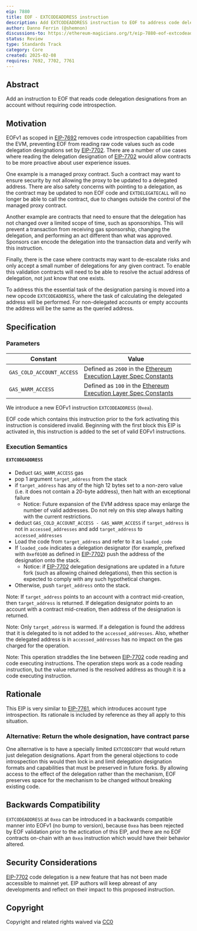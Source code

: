 ```yaml
---
eip: 7880
title: EOF - EXTCODEADDRESS instruction
description: Add EXTCODEADDRESS instruction to EOF to address code delegation use cases
author: Danno Ferrin (@shemnon)
discussions-to: https://ethereum-magicians.org/t/eip-7880-eof-extcodeaddress-instruction/22845
status: Review
type: Standards Track
category: Core
created: 2025-02-08
requires: 7692, 7702, 7761
---
```


## Abstract

Add an instruction to EOF that reads code delegation designations from an account without requiring code introspection.

## Motivation

EOFv1 as scoped in [EIP-7692] removes code introspection capabilities from the EVM, preventing EOF from reading raw code values such as code delegation designations set by [EIP-7702]. There are a number of use cases where reading the delegation designation of [EIP-7702] would allow contracts to be more proactive about user experience issues.

One example is a managed proxy contract. Such a contract may want to ensure security by not allowing the proxy to be updated to a delegated address. There are also safety concerns with pointing to a delegation, as the contract may be updated to non EOF code and `EXTDELEGATECALL` will no longer be able to call the contract, due to changes outside the control of the managed proxy contract.

Another example are contracts that need to ensure that the delegation has not changed over a limited scope of time, such as sponsorships. This will prevent a transaction from receiving gas sponsorship, changing the delegation, and performing an act different than what was approved. Sponsors can encode the delegation into the transaction data and verify wih this instruction.

Finally, there is the case where contracts may want to de-escalate risks and only accept a small number of delegations for any given contract. To enable this validation contracts will need to be able to resolve the actual address of delegation, not just know that one exists.

To address this the essential task of the designation parsing is moved into a new opcode `EXTCODEADDRESS`, where the task of calculating the delegated address will be performed. For non-delegated accounts or empty accounts the address will be the same as the queried address.

## Specification

### Parameters

| Constant                  | Value                                                              |
|---------------------------|--------------------------------------------------------------------|
| `GAS_COLD_ACCOUNT_ACCESS` | Defined as `2600` in the [Ethereum Execution Layer Spec Constants] |
| `GAS_WARM_ACCESS`         | Defined as `100` in the [Ethereum Execution Layer Spec Constants]  |

We introduce a new EOFv1 instruction `EXTCODEADDRESS` (`0xea`).

EOF code which contains this instruction prior to the fork activating this instruction is considered invalid. Beginning with the first block this EIP is activated in, this instruction is added to the set of valid EOFv1 instructions.

### Execution Semantics

#### `EXTCODEADDRESS`

- Deduct `GAS_WARM_ACCESS` gas
- pop 1 argument `target_address` from the stack
- if `target_address` has any of the high 12 bytes set to a non-zero value (i.e. it does not contain a 20-byte address), then halt with an exceptional failure
  - Notice: Future expansion of the EVM address space may enlarge the number of valid addresses. Do not rely on this step always halting with the current restrictions.
- deduct `GAS_COLD_ACCOUNT_ACCESS - GAS_WARM_ACCESS` if `target_address` is not in `accessed_addresses` and add `target_address` to `accessed_addresses`
- Load the code from `target_address` and refer to it as `loaded_code`
- If `loaded_code` indicates a delegation designator (for example, prefixed with `0xef0100` as defined in [EIP-7702]) push the address of the designation onto the stack.
  - Notice: if [EIP-7702] delegation designations are updated in a future fork (such as allowing chained delegations), then this section is expected to comply with any such hypothetical changes. 
- Otherwise, push `target_address` onto the stack.


Note: If `target_address` points to an account with a contract mid-creation, then `target_address` is returned. If delegation designator points to an account with a contract mid-creation, then address of the designation is returned.

Note: Only `target_address` is warmed. If a delegation is found the address that it is delegated to is not added to the `accessed_addresses`. Also, whether the delegated address is in `accessed_addresses` has no impact on the gas charged for the operation.

Note: This operation straddles the line between [EIP-7702] code reading and code executing instructions.  The operation steps work as a code reading instruction, but the value returned is the resolved address as though it is a code executing instruction.  

## Rationale

This EIP is very similar to [EIP-7761], which introduces account type introspection. Its rationale is included by reference as they all apply to this situation.

### Alternative: Return the whole designation, have contract parse

One alternative is to have a specially limited `EXTCODECOPY` that would return just delegation designations. Apart from the general objections to code introspection this would then lock in and limit delegation designation formats and capabilities that must be preserved in future forks. By allowing access to the effect of the delegation rather than the mechanism, EOF preserves space for the mechanism to be changed without breaking existing code. 

## Backwards Compatibility

`EXTCODEADDRESS` at `0xea` can be introduced in a backwards compatible manner into EOFv1 (no bump to version), because `0xea` has been rejected by EOF validation prior to the actication of this EIP, and there are no EOF contracts on-chain with an `0xea` instruction which would have their behavior altered.

## Security Considerations

[EIP-7702] code delegation is a new feature that has not been made accessible to mainnet yet. EIP authors will keep abreast of any developments and reflect on their impact to this proposed instruction. 

## Copyright

Copyright and related rights waived via [CC0]

[CC0]: ../LICENSE.md
[EIP-7702]: ./eip-7702.md
[EIP-7692]: ./eip-7692.md
[EIP-7761]: ./eip-7761.md
[Ethereum Execution Layer Spec Constants]: https://github.com/ethereum/execution-specs/blob/1adcc1bfe774798bcacc685aebc17bd9935078c3/src/ethereum/cancun/vm/gas.py#L65-L66
